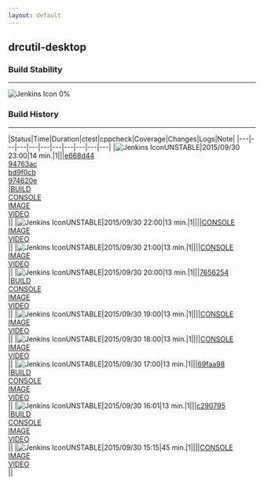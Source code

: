 ```yaml
---
layout: default
---
```

## drcutil-desktop
### Build Stability
___
![Jenkins Icon](http://jenkinshrg.github.io/images/48x48/health-00to19.png)
0%
  
### Build History
___
|Status|Time|Duration|<span class='badge'>ctest</span>|<span class='badge'>cppcheck</span>|Coverage|Changes|Logs|Note|
|---|---|---|---|---|---|---|---|---|---|
|![Jenkins Icon](http://jenkinshrg.github.io/images/24x24/yellow.png)UNSTABLE|2015/09/30 23:00|14 min.|1|||[e668d44](https://github.com/fkanehiro/hrpsys-base/commit/e668d44)<br>[94763ac](https://github.com/fkanehiro/hrpsys-base/commit/94763ac)<br>[bd9f0cb](https://github.com/fkanehiro/hrpsys-base/commit/bd9f0cb)<br>[974620e](https://github.com/fkanehiro/hrpsys-base/commit/974620e)<br>|[BUILD](https://drive.google.com/file/d/0B54sHwaxmuM4QUhvVldqY183M3M/view?usp=drivesdk)<br>[CONSOLE](https://drive.google.com/file/d/0B54sHwaxmuM4Vm1pNGlIamprLVE/view?usp=drivesdk)<br>[IMAGE](https://drive.google.com/file/d/0B54sHwaxmuM4VldKV3p5MGpzeTg/view?usp=drivesdk)<br>[VIDEO](https://drive.google.com/file/d/0B54sHwaxmuM4VEg5NTZaTThNRXM/view?usp=drivesdk)<br>||
|![Jenkins Icon](http://jenkinshrg.github.io/images/24x24/yellow.png)UNSTABLE|2015/09/30 22:00|13 min.|1||||[CONSOLE](https://drive.google.com/file/d/0B54sHwaxmuM4VmNwVXRoeWdPRmM/view?usp=drivesdk)<br>[IMAGE](https://drive.google.com/file/d/0B54sHwaxmuM4Y1ZWUGQwZ1dwLTg/view?usp=drivesdk)<br>[VIDEO](https://drive.google.com/file/d/0B54sHwaxmuM4YzVMZTlkTWpBN1U/view?usp=drivesdk)<br>||
|![Jenkins Icon](http://jenkinshrg.github.io/images/24x24/yellow.png)UNSTABLE|2015/09/30 21:00|13 min.|1||||[CONSOLE](https://drive.google.com/file/d/0B54sHwaxmuM4ZW42SWVJQm9DQ0k/view?usp=drivesdk)<br>[IMAGE](https://drive.google.com/file/d/0B54sHwaxmuM4elBrOFRxOThDMTA/view?usp=drivesdk)<br>[VIDEO](https://drive.google.com/file/d/0B54sHwaxmuM4YzBub3AyRVhZYWs/view?usp=drivesdk)<br>||
|![Jenkins Icon](http://jenkinshrg.github.io/images/24x24/yellow.png)UNSTABLE|2015/09/30 20:00|13 min.|1|||[7656254](https://github.com/jvrc/JVRCPlugin/commit/7656254)<br>|[BUILD](https://drive.google.com/file/d/0B54sHwaxmuM4UTVjb2VVczI3SWs/view?usp=drivesdk)<br>[CONSOLE](https://drive.google.com/file/d/0B54sHwaxmuM4REt3RExvQXNmcmM/view?usp=drivesdk)<br>[IMAGE](https://drive.google.com/file/d/0B54sHwaxmuM4OWNhaEt3QUplTWs/view?usp=drivesdk)<br>[VIDEO](https://drive.google.com/file/d/0B54sHwaxmuM4ZmN0QUtnS1puUGs/view?usp=drivesdk)<br>||
|![Jenkins Icon](http://jenkinshrg.github.io/images/24x24/yellow.png)UNSTABLE|2015/09/30 19:00|13 min.|1||||[CONSOLE](https://drive.google.com/file/d/0B54sHwaxmuM4S09NTEdDZmE1aTg/view?usp=drivesdk)<br>[IMAGE](https://drive.google.com/file/d/0B54sHwaxmuM4bFdUa0ZKa2x5UEU/view?usp=drivesdk)<br>[VIDEO](https://drive.google.com/file/d/0B54sHwaxmuM4SFlteHk2Zm1LdGM/view?usp=drivesdk)<br>||
|![Jenkins Icon](http://jenkinshrg.github.io/images/24x24/yellow.png)UNSTABLE|2015/09/30 18:00|13 min.|1||||[CONSOLE](https://drive.google.com/file/d/0B54sHwaxmuM4WmJrdlo0OWw1a0k/view?usp=drivesdk)<br>[IMAGE](https://drive.google.com/file/d/0B54sHwaxmuM4eW5qMEFnaTVEOEE/view?usp=drivesdk)<br>[VIDEO](https://drive.google.com/file/d/0B54sHwaxmuM4Z2lTWWhCdVZzYTA/view?usp=drivesdk)<br>||
|![Jenkins Icon](http://jenkinshrg.github.io/images/24x24/yellow.png)UNSTABLE|2015/09/30 17:00|13 min.|1|||[69faa98](https://github.com/jvrc/JVRCPlugin/commit/69faa98)<br>|[BUILD](https://drive.google.com/file/d/0B54sHwaxmuM4ZnhCX1M4aTVDNnM/view?usp=drivesdk)<br>[CONSOLE](https://drive.google.com/file/d/0B54sHwaxmuM4Rkp3NEFMekwxSXM/view?usp=drivesdk)<br>[IMAGE](https://drive.google.com/file/d/0B54sHwaxmuM4SmExUDRhSXZTQkE/view?usp=drivesdk)<br>[VIDEO](https://drive.google.com/file/d/0B54sHwaxmuM4UGgtZ0pyamN3QzA/view?usp=drivesdk)<br>||
|![Jenkins Icon](http://jenkinshrg.github.io/images/24x24/yellow.png)UNSTABLE|2015/09/30 16:01|13 min.|1|||[c290795](https://github.com/jvrc/JVRCPlugin/commit/c290795)<br>|[BUILD](https://drive.google.com/file/d/0B54sHwaxmuM4c0VTLVpuZUdqVEk/view?usp=drivesdk)<br>[CONSOLE](https://drive.google.com/file/d/0B54sHwaxmuM4RGtObENXbXhNNXc/view?usp=drivesdk)<br>[IMAGE](https://drive.google.com/file/d/0B54sHwaxmuM4Q0ZKbHRrOVVnX3c/view?usp=drivesdk)<br>[VIDEO](https://drive.google.com/file/d/0B54sHwaxmuM4OTZnbC1IblZOcms/view?usp=drivesdk)<br>||
|![Jenkins Icon](http://jenkinshrg.github.io/images/24x24/yellow.png)UNSTABLE|2015/09/30 15:15|45 min.|1||||[CONSOLE](https://drive.google.com/file/d/0B54sHwaxmuM4TXJsVTIzYmh6X1E/view?usp=drivesdk)<br>[IMAGE](https://drive.google.com/file/d/0B54sHwaxmuM4X044bE5wY1dlYms/view?usp=drivesdk)<br>[VIDEO](https://drive.google.com/file/d/0B54sHwaxmuM4VU1kQzlIVk5iTEk/view?usp=drivesdk)<br>||

